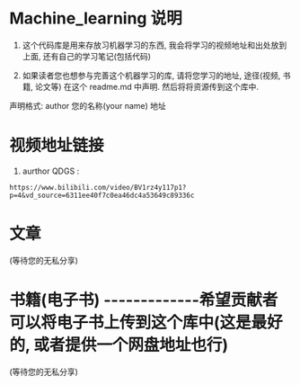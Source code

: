 # Machine_learning 说明

1. 这个代码库是用来存放习机器学习的东西, 我会将学习的视频地址和出处放到上面, 还有自己的学习笔记(包括代码)

2. 如果读者您也想参与完善这个机器学习的库,  请将您学习的地址, 途径(视频, 书籍, 论文等) 在这个 readme.md 中声明.  然后将将资源传到这个库中.

声明格式:  author 您的名称(your name)   地址

# 视频地址链接
1. aurthor QDGS  : 
```
https://www.bilibili.com/video/BV1rz4y117p1?p=4&vd_source=6311ee40f7c0ea46dc4a53649c89336c
```

# 文章
(等待您的无私分享)


# 书籍(电子书)   -------------希望贡献者可以将电子书上传到这个库中(这是最好的, 或者提供一个网盘地址也行)
(等待您的无私分享)



